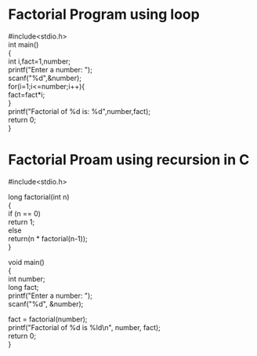    # Factorial Program using loop
   
   #include<stdio.h>  
    int main()    
    {    
     int i,fact=1,number;    
     printf("Enter a number: ");    
      scanf("%d",&number);    
        for(i=1;i<=number;i++){    
          fact=fact*i;    
      }    
      printf("Factorial of %d is: %d",number,fact);    
    return 0;  
    }   
    
   # Factorial Proam using recursion in C 
   
   #include<stdio.h>  
  
long factorial(int n)  
{  
  if (n == 0)  
    return 1;  
  else  
    return(n * factorial(n-1));  
}  
   
void main()  
{  
  int number;  
  long fact;  
  printf("Enter a number: ");  
  scanf("%d", &number);   
   
  fact = factorial(number);  
  printf("Factorial of %d is %ld\n", number, fact);  
  return 0;  
}
